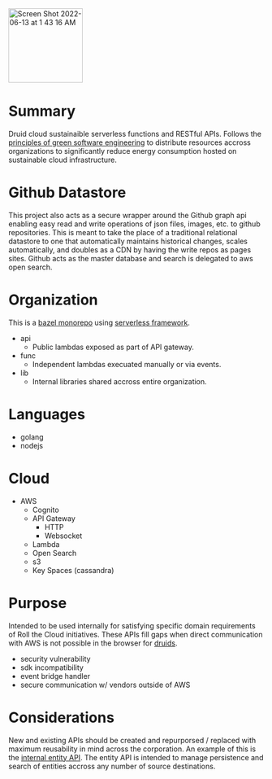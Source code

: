 <img width="146" alt="Screen Shot 2022-06-13 at 1 43 16 AM" src="https://user-images.githubusercontent.com/73197190/173287441-8ce440b1-2833-4950-8a75-c75f28304c3c.png">


# Summary

Druid cloud sustainaible serverless functions and RESTful APIs. Follows the [principles of green software engineering](https://principles.green/) to distribute resources accross organizations to significantly reduce energy consumption hosted on sustainable cloud infrastructure.

# Github Datastore

This project also acts as a secure wrapper around the Github graph api enabling easy read and write operations of json files, images, etc. to github repositories. This is meant to take the place of a traditional relational datastore to one that automatically maintains historical changes, scales automatically, and doubles as a CDN by having the write repos as pages sites. Github acts as the master database and search is delegated to aws open search.

# Organization

This is a [bazel monorepo](https://bazel.build/) using [serverless framework](https://www.serverless.com/).

* api
  * Public lambdas exposed as part of API gateway.
* func
  * Independent lambdas execuated manually or via events.
* lib
  * Internal libraries shared accross entire organization.

# Languages

* golang
* nodejs

# Cloud

* AWS
  * Cognito
  * API Gateway
    * HTTP
    * Websocket
  * Lambda
  * Open Search
  * s3
  * Key Spaces (cassandra)

# Purpose

Intended to be used internally for satisfying specific domain requirements of Roll the Cloud initiatives. These APIs fill gaps when direct communication with AWS is not possible in the browser for [druids](https://github.com/ng-druid/platform).

* security vulnerability
* sdk incompatibility
* event bridge handler
* secure communication w/ vendors outside of AWS

# Considerations

New and existing APIs should be created and repurporsed / replaced with maximum reusability in mind across the corporation. An example of this is the [internal entity API](https://github.com/verti-go/main/wiki/Entity-API). The entity API is intended to manage persistence and search of entities accross any number of source destinations.
